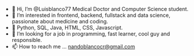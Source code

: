 - 👋 Hi, I’m @Luisblanco77 Medical Doctor and Computer Science student. 
- 👀 I’m interested in frontend, backend, fullstack and data science, passionate about medicine and coding. 
- 🌱 Python, SQL, Java, HTML, CSS, Javascript. 
- 💞️ I’m looking for a job in programming, fast learner, cool guy and responsible. 
- 📫 How to reach me ... nandoblancocr@gmail.com 

<!---
Luisblanco77/Luisblanco77 is a ✨ special ✨ repository because its `README.md` (this file) appears on your GitHub profile.
You can click the Preview link to take a look at your changes.
--->
